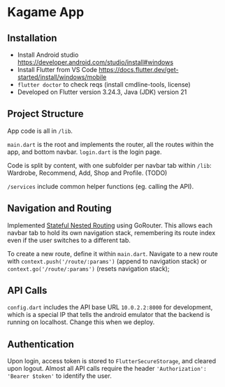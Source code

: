# Kagame App

## Installation

- Install Android studio https://developer.android.com/studio/install#windows
- Install Flutter from VS Code https://docs.flutter.dev/get-started/install/windows/mobile
- `flutter doctor` to check reqs (install cmdline-tools, license)
- Developed on Flutter version 3.24.3, Java (JDK) version 21

## Project Structure

App code is all in `/lib`.

`main.dart` is the root and implements the router, all the routes within the app, and bottom navbar.
`login.dart` is the login page.

Code is split by content, with one subfolder per navbar tab within `/lib`: Wardrobe, Recommend, Add, Shop and Profile. (TODO)

`/services` include common helper functions (eg. calling the API).

## Navigation and Routing

Implemented [Stateful Nested Routing](https://codewithandrea.com/articles/flutter-bottom-navigation-bar-nested-routes-gorouter/) using GoRouter. This allows each navbar tab to hold its own navigation stack, remembering its route index even if the user switches to a different tab.

To create a new route, define it within `main.dart`. Navigate to a new route with `context.push('/route/:params')` (append to navigation stack) or `context.go('/route/:params')` (resets navigation stack);

## API Calls

`config.dart` includes the API base URL `10.0.2.2:8000` for development, which is a special IP that tells the android emulator that the backend is running on localhost. Change this when we deploy.

## Authentication

Upon login, access token is stored to `FlutterSecureStorage`, and cleared upon logout. Almost all API calls require the header `'Authorization': 'Bearer $token'` to identify the user.